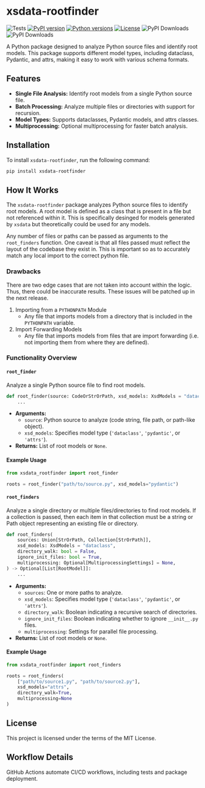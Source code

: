 # xsdata-rootfinder

![Tests](https://github.com/galactixx/xsdata-rootfinder/actions/workflows/continuous_integration.yaml/badge.svg)
[![PyPI version](https://img.shields.io/pypi/v/xsdata-rootfinder.svg)](https://pypi.org/project/xsdata-rootfinder/)
[![Python versions](https://img.shields.io/pypi/pyversions/xsdata-rootfinder.svg)](https://pypi.org/project/xsdata-rootfinder/)
[![License](https://img.shields.io/github/license/galactixx/xsdata-rootfinder.svg)](https://github.com/galactixx/xsdata-rootfinder/blob/main/LICENSE)
![PyPI Downloads](https://static.pepy.tech/badge/xsdata-rootfinder/month)
![PyPI Downloads](https://static.pepy.tech/badge/xsdata-rootfinder)

A Python package designed to analyze Python source files and identify root models. This package supports different model types, including dataclass, Pydantic, and attrs, making it easy to work with various schema formats.

## Features
- **Single File Analysis:** Identify root models from a single Python source file.
- **Batch Processing:** Analyze multiple files or directories with support for recursion.
- **Model Types:** Supports dataclasses, Pydantic models, and attrs classes.
- **Multiprocessing:** Optional multiprocessing for faster batch analysis.

## Installation
To install `xsdata-rootfinder`, run the following command:

```bash
pip install xsdata-rootfinder
```

## How It Works
The `xsdata-rootfinder` package analyzes Python source files to identify root models. A root model is defined as a class that is present in a file but not referenced within it. This is specifically desinged for models generated by `xsdata` but theoretically could be used for any models.

Any number of files or paths can be passed as arguments to the `root_finders` function. One caveat is that all files passed must reflect the layout of the codebase they exist in. This is important so as to accurately match any local import to the correct python file.

### Drawbacks
There are two edge cases that are not taken into account within the logic. Thus, there could be inaccurate results. These issues will be patched up in the next release.

1. Importing from a `PYTHONPATH` Module
   - Any file that imports models from a directory that is included in the `PYTHONPATH` variable.
2. Import Forwarding Models
   - Any file that imports models from files that are import forwarding (i.e. not importing them from where they are defined).

### Functionality Overview
#### `root_finder`
Analyze a single Python source file to find root models.

```python
def root_finder(source: CodeOrStrOrPath, xsd_models: XsdModels = "dataclass") -> Optional[List[RootModel]]:
    ...
```

- **Arguments:**
  - `source`: Python source to analyze (code string, file path, or path-like object).
  - `xsd_models`: Specifies model type (`'dataclass'`, `'pydantic'`, or `'attrs'`).
- **Returns:** List of root models or `None`.

#### Example Usage
```python
from xsdata_rootfinder import root_finder

roots = root_finder("path/to/source.py", xsd_models="pydantic")
```

#### `root_finders`
Analyze a single directory or multiple files/directories to find root models. If a collection is passed, then each item in that collection must be a string or Path object representing an existing file or directory.

```python
def root_finders(
    sources: Union[StrOrPath, Collection[StrOrPath]],
    xsd_models: XsdModels = "dataclass",
    directory_walk: bool = False,
    ignore_init_files: bool = True,
    multiprocessing: Optional[MultiprocessingSettings] = None,
) -> Optional[List[RootModel]]:
    ...
```

- **Arguments:**
  - `sources`: One or more paths to analyze.
  - `xsd_models`: Specifies model type (`'dataclass'`, `'pydantic'`, or `'attrs'`).
  - `directory_walk`: Boolean indicating a recursive search of directories.
  - `ignore_init_files`: Boolean indicating whether to ignore `__init__.py` files.
  - `multiprocessing`: Settings for parallel file processing.
- **Returns:** List of root models or `None`.

#### Example Usage
```python
from xsdata_rootfinder import root_finders

roots = root_finders(
    ["path/to/source1.py", "path/to/source2.py"],
    xsd_models="attrs",
    directory_walk=True,
    multiprocessing=None
)
```

## License
This project is licensed under the terms of the MIT License.

## Workflow Details
GitHub Actions automate CI/CD workflows, including tests and package deployment.
